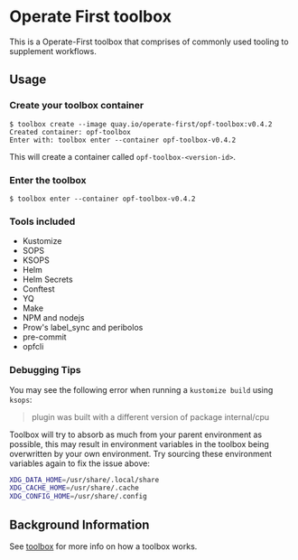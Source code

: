 # Operate First toolbox

This is a Operate-First toolbox that comprises of commonly used tooling to supplement workflows.

## Usage

### Create your toolbox container

```shell
$ toolbox create --image quay.io/operate-first/opf-toolbox:v0.4.2
Created container: opf-toolbox
Enter with: toolbox enter --container opf-toolbox-v0.4.2
```

This will create a container called `opf-toolbox-<version-id>`.

### Enter the toolbox

```shell
$ toolbox enter --container opf-toolbox-v0.4.2
```

### Tools included

- Kustomize
- SOPS
- KSOPS
- Helm
- Helm Secrets
- Conftest
- YQ
- Make
- NPM and nodejs
- Prow's label_sync and peribolos
- pre-commit
- opfcli

### Debugging Tips

You may see the following error when running a `kustomize build` using `ksops`:

> plugin was built with a different version of package internal/cpu

Toolbox will try to absorb as much from your parent environment as possible, this may result in environment variables
in the toolbox being overwritten by your own environment. Try sourcing these environment variables again to fix the issue
above:

```bash
XDG_DATA_HOME=/usr/share/.local/share
XDG_CACHE_HOME=/usr/share/.cache
XDG_CONFIG_HOME=/usr/share/.config
```

## Background Information

See [toolbox](https://github.com/containers/toolbox) for more info on how a toolbox works.
